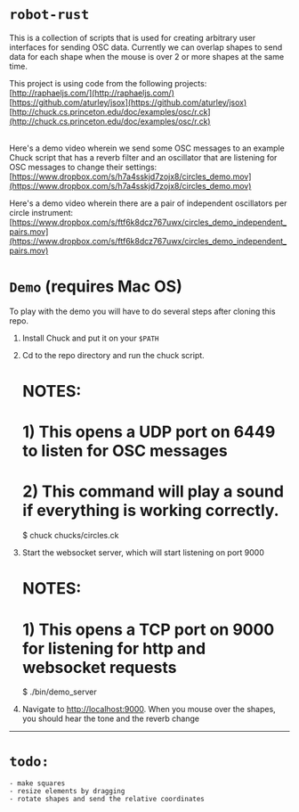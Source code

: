 `robot-rust`
==========

This is a collection of scripts that is used for creating arbitrary user interfaces for sending OSC data. Currently we can overlap shapes to send data for each shape when the mouse is over 2 or more shapes at the same time.

This project is using code from the following projects:<br>
[http://raphaeljs.com/](http://raphaeljs.com/)<br>
[https://github.com/aturley/jsox](https://github.com/aturley/jsox)<br>
[http://chuck.cs.princeton.edu/doc/examples/osc/r.ck](http://chuck.cs.princeton.edu/doc/examples/osc/r.ck)<br><br>

Here's a demo video wherein we send some OSC messages to an example Chuck script that has a reverb filter and an oscillator that are listening for OSC messages to change their settings: [https://www.dropbox.com/s/h7a4sskjd7zojx8/circles_demo.mov](https://www.dropbox.com/s/h7a4sskjd7zojx8/circles_demo.mov)


Here's a demo video wherein there are a pair of independent oscillators per circle instrument:
[https://www.dropbox.com/s/ftf6k8dcz767uwx/circles_demo_independent_pairs.mov](https://www.dropbox.com/s/ftf6k8dcz767uwx/circles_demo_independent_pairs.mov)

`Demo` (requires Mac OS)
========================

To play with the demo you will have to do several steps after cloning this repo.

1) Install Chuck and put it on your `$PATH`<br>
2) Cd to the repo directory and run the chuck script.

	# NOTES:
	# 1) This opens a UDP port on 6449 to listen for OSC messages
	# 2) This command will play a sound if everything is working correctly.

    $ chuck chucks/circles.ck

3) Start the websocket server, which will start listening on port 9000

	# NOTES:
	# 1) This opens a TCP port on 9000 for listening for http and websocket requests

	$ ./bin/demo_server

4) Navigate to [http://localhost:9000](http://localhost:9000). When you mouse over the shapes, you should hear the tone and the reverb change

----------------------

`todo:`
====

    - make squares
    - resize elements by dragging
    - rotate shapes and send the relative coordinates
